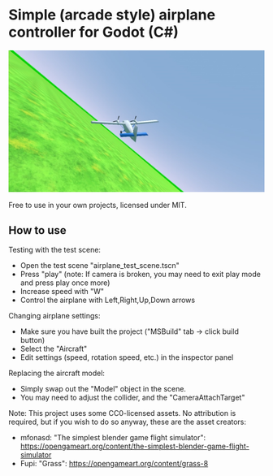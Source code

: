 # Simple (arcade style) airplane controller for Godot (C#)

![screenshot](addons/GodotSimpleAirplaneController/screenshots/SimpleAirplaneController1.jpg)

Free to use in your own projects, licensed under MIT.

## How to use

Testing with the test scene:
- Open the test scene "airplane_test_scene.tscn"
- Press "play" (note: If camera is broken, you may need to exit play mode and press play once more)
- Increase speed with "W"
- Control the airplane with Left,Right,Up,Down arrows

Changing airplane settings:
- Make sure you have built the project ("MSBuild" tab -> click build button)
- Select the "Aircraft"
- Edit settings (speed, rotation speed, etc.) in the inspector panel

Replacing the aircraft model:
- Simply swap out the "Model" object in the scene.
- You may need to adjust the collider, and the "CameraAttachTarget"

Note: This project uses some CC0-licensed assets. No attribution is required, but if you wish to do so anyway, these are the asset creators:
- mfonasd: "The simplest blender game flight simulator": https://opengameart.org/content/the-simplest-blender-game-flight-simulator
- Fupi: "Grass": https://opengameart.org/content/grass-8
